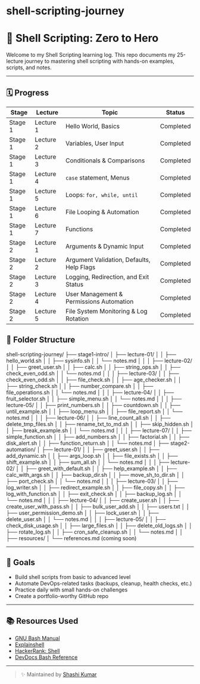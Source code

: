 # shell-scripting-journey

# 🐧 Shell Scripting: Zero to Hero 

Welcome to my Shell Scripting learning log. This repo documents my 25-lecture journey to mastering shell scripting with hands-on examples, scripts, and notes.

---

## 🗓️ Progress

| Stage | Lecture | Topic | Status |
|------|-----|-------|--------|
| Stage 1 | Lecture 1 | Hello World, Basics | Completed |
| Stage 1 | Lecture 2 | Variables, User Input | Completed |
| Stage 1 | Lecture 3 | Conditionals & Comparisons | Completed |
| Stage 1 | Lecture 4 | `case` statement, Menus | Completed  |
| Stage 1 | Lecture 5 | Loops: `for, while, until` | Completed |
| Stage 1 | Lecture 6 | File Looping & Automation |  Completed |
| Stage 1 | Lecture 7 | Functions |  Completed |
| Stage 2 | Lecture 1 | Arguments & Dynamic Input | Completed |
| Stage 2 | Lecture 2 | Argument Validation, Defaults, Help Flags | Completed |
| Stage 2 | Lecture 3 | Logging, Redirection, and Exit Status | Completed |
| Stage 2 | Lecture 4 | User Management & Permissions Automation | Completed |
| Stage 2 | Lecture 5 | File System Monitoring & Log Rotation | Completed |

## 📂 Folder Structure

shell-scripting-journey/
├── stage1-intro/
│ ├── lecture-01/
│ │ ├── hello_world.sh
│ │ ├── sysinfo.sh
│ │ └── notes.md
│ │
│ ├── lecture-02/
│ │ ├── greet_user.sh
│ │ ├── calc.sh
│ │ ├── string_ops.sh
│ │ ├── check_even_odd.sh
│ │ └── notes.md
│ │
│ ├── lecture-03/
│ │ ├── check_even_odd.sh
│ │ ├── file_check.sh
│ │ ├── age_checker.sh
│ │ ├── string_check.sh
│ │ ├── number_compare.sh
│ │ ├── file_operations.sh
│ │ └── notes.md
│ │
│ ├── lecture-04/
│ │ ├── fruit_selector.sh
│ │ ├── simple_menu.sh
│ │ └── notes.md
│ │
│ ├── lecture-05/
│ │ ├── print_numbers.sh
│ │ ├── countdown.sh
│ │ ├── until_example.sh
│ │ ├── loop_menu.sh
│ │ ├── file_report.sh
│ │ └── notes.md
│ │
│ ├── lecture-06/
│ │ ├── line_count_all.sh
│ │ ├── delete_tmp_files.sh
│ │ ├── rename_txt_to_md.sh
│ │ ├── skip_hidden.sh
│ │ ├── break_example.sh
│ │ └── notes.md
│ │
│ ├── lecture-07/
│ │ ├── simple_function.sh
│ │ ├── add_numbers.sh
│ │ ├── factorial.sh
│ │ ├── disk_alert.sh
│ │ ├── function_return.sh
│ │ └── notes.md 
│
├── stage2-automation/
│ ├── lecture-01/
│ │ ├── greet_user.sh
│ │ ├── add_dynamic.sh
│ │ ├── args_loop.sh
│ │ ├── file_exists.sh
│ │ ├── shift_example.sh
│ │ ├── sum_all.sh
│ │ └── notes.md
│ │
│ ├── lecture-02/
│ │ ├── greet_with_default.sh
│ │ ├── help_example.sh
│ │ ├── calc_with_args.sh
│ │ ├── backup_dir.sh
│ │ ├── move_sh_to_dir.sh
│ │ ├── port_check.sh
│ │ └── notes.md
│ │
│ ├── lecture-03/
│ │ ├── log_writer.sh
│ │ ├── redirect_example.sh
│ │ ├── file_copy.sh
│ │ ├── log_with_function.sh
│ │ ├── exit_check.sh
│ │ ├── backup_log.sh
│ │ └── notes.md
│ │
│ ├── lecture-04/
│ │ ├── create_user.sh
│ │ ├── create_user_with_pass.sh
│ │ ├── bulk_user_add.sh
│ │ ├── users.txt
│ │ ├── user_permission_demo.sh
│ │ ├── lock_user.sh
│ │ ├── delete_user.sh
│ │ └── notes.md
│ │
│ ├── lecture-05/
│ │ ├── check_disk_usage.sh
│ │ ├── large_files.sh
│ │ ├── delete_old_logs.sh
│ │ ├── rotate_log.sh
│ │ ├── cron_safe_cleanup.sh
│ │ └── notes.md
│ │
├── resources/
│ └── references.md (coming soon)



---

## 🎯 Goals

- Build shell scripts from basic to advanced level
- Automate DevOps-related tasks (backups, cleanup, health checks, etc.)
- Practice daily with small hands-on challenges
- Create a portfolio-worthy GitHub repo

---

## 📚 Resources Used

- [GNU Bash Manual](https://www.gnu.org/software/bash/manual/bash.html)
- [Explainshell](https://explainshell.com/)
- [HackerRank: Shell](https://www.hackerrank.com/domains/shell)
- [DevDocs Bash Reference](https://devdocs.io/bash/)

---

> ✨  Maintained by [Shashi Kumar](https://github.com/shashikant114s)

